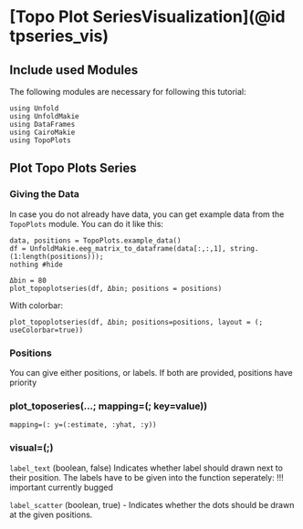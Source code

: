 # [Topo Plot SeriesVisualization](@id tpseries_vis)


## Include used Modules
The following modules are necessary for following this tutorial:
```@example main
using Unfold
using UnfoldMakie
using DataFrames
using CairoMakie
using TopoPlots
```
## Plot Topo Plots Series

### Giving the Data

In case you do not already have data, you can get example data from the `TopoPlots` module. 
You can do it like this:
```@example main
data, positions = TopoPlots.example_data()
df = UnfoldMakie.eeg_matrix_to_dataframe(data[:,:,1], string.(1:length(positions)));
nothing #hide
```

```@example main
Δbin = 80
plot_topoplotseries(df, Δbin; positions = positions)
```

With colorbar:

```@example main
plot_topoplotseries(df, Δbin; positions=positions, layout = (; useColorbar=true))
```

### Positions
You can give either positions, or labels. If both are provided, positions have priority

### plot_toposeries(...; mapping=(; key=value))
`mapping=(: y=(:estimate, :yhat, :y))`

### visual=(;)
`label_text` (boolean, false) Indicates whether label should drawn next to their position.
The labels have to be given into the function seperately:
!!! important
    currently bugged

`label_scatter` (boolean, true) - Indicates whether the dots should be drawn at the given positions.

